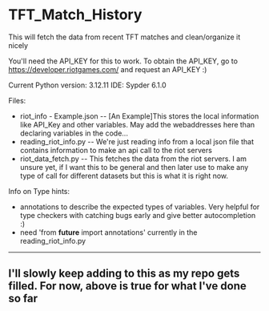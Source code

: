 # TFT_Match_History
 This will fetch the data from recent TFT matches and clean/organize it nicely
 
 
You'll need the API_KEY for this to work. To obtain the API_KEY, go to https://developer.riotgames.com/ and request an API_KEY :) 


Current Python version: 3.12.11
IDE: Sypder 6.1.0

Files:
- riot_info - Example.json
-- [An Example]This stores the local information like API_Key and other variables. May add the webaddresses here than declaring variables in the code...
- reading_riot_info.py
-- We're just reading info from a local json file that contains information to make an api call to the riot servers
- riot_data_fetch.py
-- This fetches the data from the riot servers. I am unsure yet, if I want this to be general and then later use to make any type of call for different datasets but this is what it is right now.


Info on Type hints:
- annotations to describe the expected types of variables. Very helpful for type checkers with catching bugs early and give better autocompletion :) 
- need 'from __future__ import annotations' currently in the reading_riot_info.py

--------------------------------------------------------------------------------------------------------
I'll slowly keep adding to this as my repo gets filled. For now, above is true for what I've done so far
--------------------------------------------------------------------------------------------------------